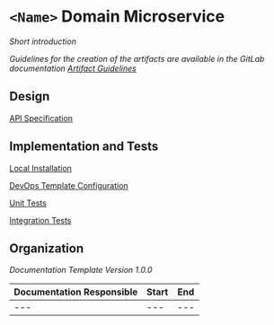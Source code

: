 # **`<Name>`** Domain Microservice

*Short introduction*

*Guidelines for the creation of the artifacts are available in the GitLab documentation [Artifact Guidelines](https://git.scc.kit.edu/cm-tm/cm-team/1-1.cmdocumentation/3.artifactguidelines)*

## Design

 [API Specification](pages/api.md) 

## Implementation and Tests

 [Local Installation](pages/installation.md)

 [DevOps Template Configuration](pages/devops.md)

 [Unit Tests](pages/unit_tests.md)

 [Integration Tests](pages/integration_tests.md)


## Organization

*Documentation Template Version 1.0.0*

| Documentation Responsible | Start | End  |
| ------------------------- | ----- | ---- |
| ---                       | ---   | ---  |


